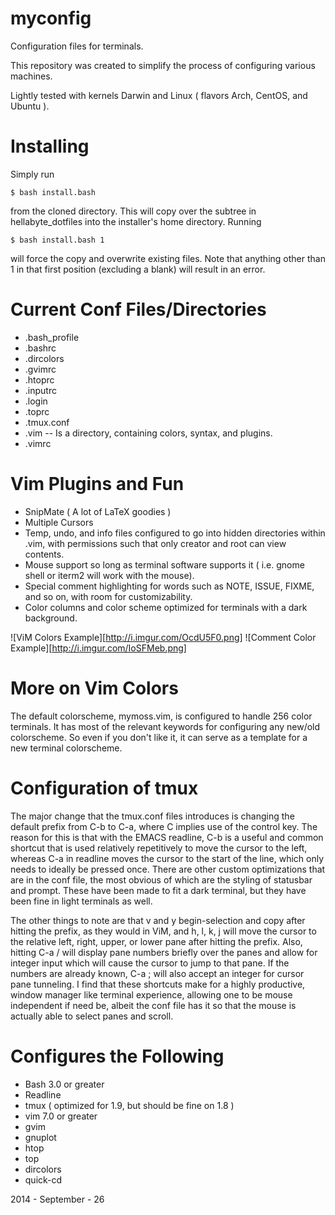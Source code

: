 myconfig
========

Configuration files for terminals.

This repository was created to simplify the process of configuring 
various machines.

Lightly tested with kernels Darwin and Linux 
( flavors Arch, CentOS, and Ubuntu ).

Installing 
==========

Simply run 

    $ bash install.bash

from the cloned directory. This will copy over the subtree in
hellabyte_dotfiles into the installer's home directory.
Running

    $ bash install.bash 1

will force the copy and overwrite existing files. 
Note that anything other than 1 in that first
position (excluding a blank) will result in an error.


Current Conf Files/Directories
==============================

* .bash\_profile  
* .bashrc  
* .dircolors  
* .gvimrc  
* .htoprc  
* .inputrc  
* .login  
* .toprc
* .tmux.conf  
* .vim -- Is a directory, containing colors, syntax, and plugins.
* .vimrc  

Vim Plugins and Fun
===================

* SnipMate ( A lot of LaTeX goodies )
* Multiple Cursors
* Temp, undo, and info files configured to go into hidden directories
  within .vim, with permissions such that only creator and root can 
  view contents.
* Mouse support so long as terminal software supports it ( i.e. gnome
  shell or iterm2 will work with the mouse).
* Special comment highlighting for words such as NOTE, ISSUE, FIXME, and 
  so on, with room for customizability.
* Color columns and color scheme optimized for terminals with a dark 
  background.

![ViM Colors Example][http://i.imgur.com/OcdU5F0.png]
![Comment Color Example][http://i.imgur.com/IoSFMeb.png]

More on Vim Colors
==================

The default colorscheme, mymoss.vim, is configured to handle 256 color
  terminals. 
It has most of the relevant keywords for configuring any new/old 
  colorscheme.
So even if you don't like it, it can serve as a template for a new
  terminal colorscheme.

Configuration of tmux
=====================

The major change that the tmux.conf files introduces is changing the 
  default prefix from C-b to C-a, where C implies use of the control 
  key.
The reason for this is that with the EMACS readline, C-b is a useful
  and common shortcut that is used relatively repetitively to move the
  cursor to the left,
  whereas C-a in readline moves the cursor to the start of the line,
  which only needs to ideally be pressed once.
There are other custom optimizations that are in the conf file, 
  the most obvious of which are the styling of statusbar and prompt.
These have been made to fit a dark terminal, but they have been fine 
  in light terminals as well.

The other things to note are that v and y begin-selection and copy
  after hitting the prefix, as they would in ViM,
  and h, l, k, j will move the cursor to the relative 
  left, right, upper, or lower pane after hitting the prefix.
Also, hitting C-a / will display pane numbers briefly over the panes 
  and allow for integer input which will cause the cursor to jump to 
  that pane.
If the numbers are already known, C-a ; will also accept an integer
  for cursor pane tunneling.
I find that these shortcuts make for a highly productive, window manager
  like terminal experience, allowing one to be mouse independent if need
  be, albeit the conf file has it so that the mouse is actually able to
  select panes and scroll.

Configures the Following
========================

* Bash 3.0 or greater  
* Readline  
* tmux ( optimized for 1.9, but should be fine on 1.8 )
* vim 7.0 or greater
* gvim
* gnuplot
* htop
* top
* dircolors  
* quick-cd  

2014 - September - 26
